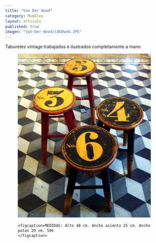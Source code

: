 ```yaml
---
title: "Van Der Wood"
category: Muebles
layout: articulo
published: true
imagen: "Van-Der-Wood/LOGOweb.JPG"
---
```


Taburetes vintage trabajados e ilustrados completamente a mano
<figure>
	<a href="/images/Van-Der-Wood/Pinterest.JPG"><img src="/images/Van-Der-Wood/Pinterest.JPG" alt="image"></a>

	<figcaption>MEDIDAS: Alto 48 cm. Ancho asiento 25 cm. Ancho patas 29 cm. 59€	
    </figcaption>
</figure>
